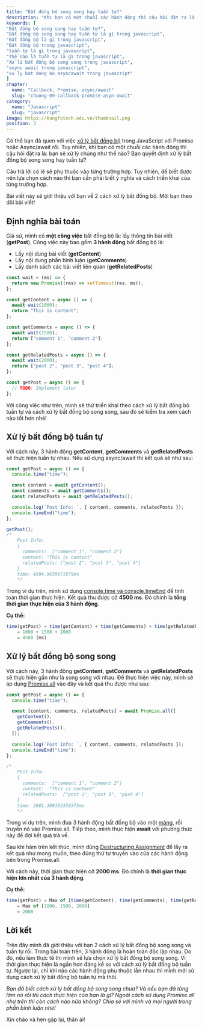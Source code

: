 ```yaml
---
title: "Bất đồng bộ song song hay tuần tự?"
description: "Khi bạn có một chuỗi các hành động thì câu hỏi đặt ra là: bạn sẽ xử lý chúng như thế nào? Bạn quyết định xử lý bất đồng bộ song song hay tuần tự."
keywords: [
"Bất đồng bộ song song hay tuần tự?",
"Bất đồng bộ song song hay tuần tự là gì trong javascript",
"Bất đồng bộ là gì trong javascript",
"Bất đồng bộ trong javascript",
"tuần tự là gì trong javascript",
"Thế nào là tuần tự là gì trong javascript",
"Xử lí bất đồng bộ song song trong javascript",
"async await trong javascript",
"xu ly bat dong bo asyncawait trong javascript"
]
chapter:
  name: "Callback, Promise, async/await"
  slug: "chuong-09-callback-promise-asyn-await"
category:
  name: "Javascript"
  slug: "javascript"
image: https://kungfutech.edu.vn/thumbnail.png
position: 3
---
```


Có thể bạn đã quen với việc [xử lý bất đồng bộ](/bai-viet/javascript/bat-dong-bo-voi-callback-promise-asyn-await) trong JavaScript với Promise hoặc Async/await rồi. Tuy nhiên, khi bạn có một chuỗi các hành động thì câu hỏi đặt ra là: bạn sẽ xử lý chúng như thế nào? Bạn quyết định xử lý bất đồng bộ song song hay tuần tự?

Câu trả lời có lẽ sẽ phụ thuộc vào từng trường hợp. Tuy nhiên, để biết được nên lựa chọn cách nào thì bạn cần phải biết ý nghĩa và cách triển khai của từng trường hợp.

Bài viết này sẽ giới thiệu với bạn về 2 cách xử lý bất đồng bộ. Mời bạn theo dõi bài viết!

## Định nghĩa bài toán

Giả sử, mình có **một công việc** bất đồng bộ là: lấy thông tin bài viết (**getPost**). Công việc này bao gồm **3 hành động** bất đồng bộ là:

- Lấy nội dung bài viết (**getContent**)
- Lấy nội dung phần bình luận (**getComments**)
- Lấy danh sách các bài viết liên quan (**getRelatedPosts**)

```js
const wait = (ms) => {
  return new Promise((res) => setTimeout(res, ms));
};

const getContent = async () => {
  await wait(1000);
  return "This is content";
};

const getComments = async () => {
  await wait(1500);
  return ["comment 1", "comment 2"];
};

const getRelatedPosts = async () => {
  await wait(2000);
  return ["post 2", "post 3", "post 4"];
};

const getPost = async () => {
  // TODO: Implement later
};
```

Với công việc như trên, mình sẽ thử triển khai theo cách xử lý bất đồng bộ tuần tự và cách xử lý bất đồng bộ song song, sau đó sẽ kiểm tra xem cách nào tốt hơn nhé!

## Xử lý bất đồng bộ tuần tự

Với cách này, 3 hành động **getContent**, **getComments** và **getRelatedPosts** sẽ thực hiện tuần tự nhau. Nếu sử dụng async/await thì kết quả sẽ như sau:

```js
const getPost = async () => {
  console.time("time");

  const content = await getContent();
  const comments = await getComments();
  const relatedPosts = await getRelatedPosts();

  console.log(`Post Info: `, { content, comments, relatedPosts });
  console.timeEnd("time");
};

getPost();
/*
    Post Info:
    {
      comments:  ["comment 1", "comment 2"]
      content: "This is content"
      relatedPosts: ["post 2", "post 3", "post 4"]
    }
    time: 4504.9638671875ms
    */
```

Trong ví dụ trên, mình sử dụng [console.time và console.timeEnd](/bai-viet/javascript/su-dung-console-hieu-qua) để tính toán thời gian thực hiện. Kết quả thu được cỡ **4500 ms**. Đó chính là **tổng thời gian thực hiện của 3 hành động**.

**Cụ thể:**

```js
time(getPost) = time(getContent) + time(getComments) + time(getRelatedPosts)
    = 1000 + 1500 + 2000
    = 4500 (ms)
```

## Xử lý bất đồng bộ song song

Với cách này, 3 hành động **getContent**, **getComments** và **getRelatedPosts** sẽ thực hiện gần như là song song với nhau. Để thực hiện việc này, mình sẽ áp dụng [Promise.all](https://developer.mozilla.org/en-US/docs/Web/JavaScript/Reference/Global_Objects/Promise/all) vào đây và kết quả thu được như sau:

```js
const getPost = async () => {
  console.time("time");

  const [content, comments, relatedPosts] = await Promise.all([
    getContent(),
    getComments(),
    getRelatedPosts(),
  ]);

  console.log(`Post Info: `, { content, comments, relatedPosts });
  console.timeEnd("time");
};

/*
    Post Info:
    {
      comments:  ["comment 1", "comment 2"]
      content:  "This is content"
      relatedPosts:  ["post 2", "post 3", "post 4"]
    }
    time: 2001.398193359375ms
    */
```

Trong ví dụ trên, mình đưa 3 hành động bất đồng bộ vào một [mảng](/bai-viet/javascript/mang-array-trong-javascript), rồi truyền nó vào Promise.all. Tiếp theo, mình thực hiện **await** với phương thức này để đợi kết quả trả về.

Sau khi hàm trên kết thúc, mình dùng [Destructuring Assignment](/bai-viet/javascript/destructuring-assignment-trong-javascript) để lấy ra kết quả như mong muốn, theo đúng thứ tự truyền vào của các hành động bên trong Promise.all.

Với cách này, thời gian thực hiện cỡ **2000 ms**. Đó chính là **thời gian thực hiện lớn nhất của 3 hành động**.

**Cụ thể:**

```js
time(getPost) = Max of [time(getContent), time(getComments), time(getRelatedPosts)]
    = Max of [1000, 1500, 2000]
    = 2000
```

## Lời kết

Trên đây mình đã giới thiệu với bạn 2 cách xử lý bất đồng bộ song song và tuần tự rồi. Trong bài toán trên, 3 hành động là hoàn toàn độc lập nhau. Do đó, nếu làm thực tế thì mình sẽ lựa chọn xử lý bất đồng bộ song song. Vì thời gian thực hiện là ngắn hơn đáng kể so với cách xử lý bất đồng bộ tuần tự. Ngược lại, chỉ khi nào các hành động phụ thuộc lẫn nhau thì mình mới sử dụng cách xử lý bất đồng bộ tuần tự mà thôi.

_Bạn đã biết cách xử lý bất đồng bộ song song chưa? Và nếu bạn đã từng làm nó rồi thì cách thực hiện của bạn là gì? Ngoài cách sử dụng Promise.all như trên thì còn cách nào nữa không? Chia sẻ với mình và mọi người trong phần bình luận nhé!_

Xin chào và hẹn gặp lại, thân ái!
